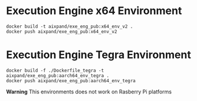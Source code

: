 # Execution Engine x64 Environment

```
docker build -t aixpand/exe_eng_pub:x64_env_v2 .
docker push aixpand/exe_eng_pub:x64_env_v2
```

# Execution Engine Tegra Environment

```
docker build -f ./Dockerfile_tegra -t aixpand/exe_eng_pub:aarch64_env_tegra .
docker push aixpand/exe_eng_pub:aarch64_env_tegra
```


**Warning**
This environments does not work on  Rasberry Pi platforms